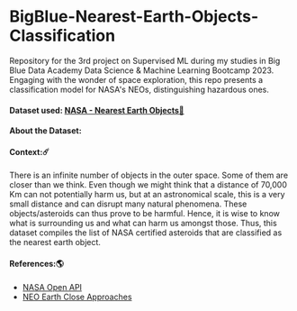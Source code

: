 # BigBlue-Nearest-Earth-Objects-Classification
Repository for the 3rd project on Supervised ML during my studies in Big Blue Data Academy Data Science &amp; Machine Learning Bootcamp 2023. Engaging with the wonder of space exploration, this repo presents a classification model for NASA's NEOs, distinguishing hazardous ones.

#### Dataset used: [NASA - Nearest Earth Objects🚀](https://www.kaggle.com/datasets/sameepvani/nasa-nearest-earth-objects)
#### About the Dataset:
#### Context:☄️
There is an infinite number of objects in the outer space. Some of them are closer than we think. Even though we might think that a distance of 70,000 Km can not potentially harm us, but at an astronomical scale, this is a very small distance and can disrupt many natural phenomena. These objects/asteroids can thus prove to be harmful. Hence, it is wise to know what is surrounding us and what can harm us amongst those. Thus, this dataset compiles the list of NASA certified asteroids that are classified as the nearest earth object.

#### References:🌎
- [NASA Open API](https://api.nasa.gov/)
- [NEO Earth Close Approaches](https://cneos.jpl.nasa.gov/ca/)
